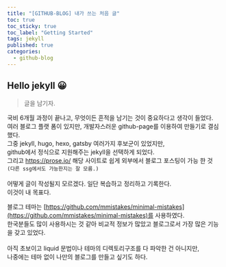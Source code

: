```yaml
---
title: "[GITHUB-BLOG] 내가 쓰는 처음 글"
toc: true
toc_sticky: true
toc_label: "Getting Started"
tags: jekyll
published: true
categories:
  - github-blog
---
```


## Hello jekyll 😀

> 글을 남기자.

국비 6개월 과정이 끝나고, 무엇이든 흔적을 남기는 것이 중요하다고 생각이 들었다.<br/>
여러 블로그 플랫 폼이 있지만, 개발자스러운 github-page를 이용하여 만들기로 결심했다.<br/>
그중 jekyll, hugo, hexo, gatsby 여러가지 후보군이 있었지만,<br/>
github에서 정식으로 지원해주는 jekyll을 선택하게 되었다.<br/>
그리고 https://prose.io/ 해당 사이트로 쉽게 외부에서 블로그 포스팅이 가능 한 것<br/>
`(다른 ssg에서도 가능한지는 잘 모름.)`<br/>
<br/>
어떻게 글이 작성될지 모르겠다. 일단 복습하고 정리하고 기록한다.<br/>
이것이 내 목표다.

블로그 테마는 [https://github.com/mmistakes/minimal-mistakes](https://github.com/mmistakes/minimal-mistakes)를 사용하였다.<br/>한국분들도 많이 사용하시는 것 같아 비교적 정보가 많았고 블로그로서 가장 많은 기능을 갖고 있었다.<br/>
<br/>
아직 초보이고 liquid 문법이나 테마의 디렉토리구조를 다 파악한 건 아니지만,<br/>
나중에는 테마 없이 나만의 블로그를 만들고 싶기도 하다.
